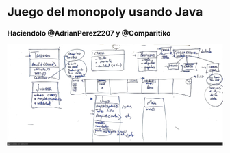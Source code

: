 # Juego del monopoly usando Java

### Haciendolo @AdrianPerez2207 y @Comparitiko

![clases.jpeg](clases.jpeg)